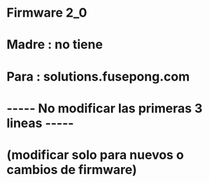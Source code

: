 # Firmware 2_0
# Madre : no tiene
# Para  : solutions.fusepong.com
# ----- No modificar las primeras 3 lineas -----
# (modificar solo para nuevos o cambios de firmware)

